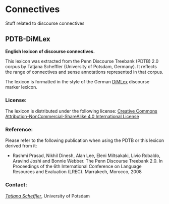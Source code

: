 # Connectives

Stuff related to discourse connectives

## PDTB-DiMLex

**English lexicon of discourse connectives.**

This lexicon was extracted from the Penn Discourse Treebank (PDTB) 2.0 corpus by Tatjana Scheffler (University of Potsdam, Germany). It reflects the range of connectives and sense annotations represented in that corpus.

The lexicon is formatted in the style of the German [DiMLex](https://github.com/discourse-lab/dimlex) discourse marker lexicon.

### License: 

The lexicon is distributed under the following license:
[Creative Commons Attribution-NonCommercial-ShareAlike 4.0 International License](https://creativecommons.org/licenses/by-nc-sa/4.0/)

### Reference:
Please refer to the following publication when using the PDTB or this lexicon derived from it:

* Rashmi Prasad, Nikhil Dinesh, Alan Lee, Eleni Miltsakaki, Livio Robaldo, Aravind Joshi and Bonnie Webber. The Penn Discourse Treebank 2.0. In Proceedings of the 6th International Conference on Language Resources and Evaluation (LREC). Marrakech, Morocco, 2008

### Contact:

*[Tatjana Scheffler](http://www.ling.uni-potsdam.de/~scheffler/)*, University of Potsdam
